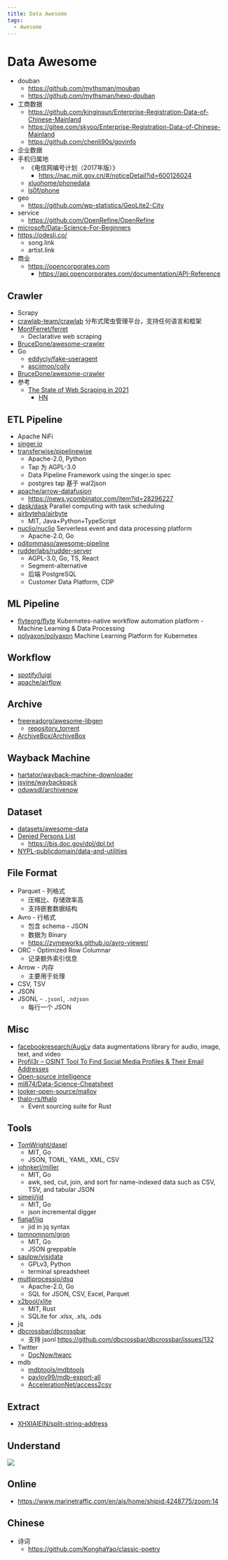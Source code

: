 ```yaml
---
title: Data Awesome
tags:
  - Awesome
---
```


# Data Awesome

- douban
  - https://github.com/mythsman/mouban
  - https://github.com/mythsman/hexo-douban
- 工商数据
  - https://github.com/kinginsun/Enterprise-Registration-Data-of-Chinese-Mainland
  - https://gitee.com/skyoo/Enterprise-Registration-Data-of-Chinese-Mainland
  - https://github.com/chenli90s/govinfo
- 企业数据
- 手机归属地
  - 《电信网编号计划（2017年版）》
    - https://nac.miit.gov.cn/#/noticeDetail?id=600126024
  - [xluohome/phonedata](https://github.com/xluohome/phonedata)
  - [ls0f/phone](https://github.com/ls0f/phone)
- geo
  - https://github.com/wp-statistics/GeoLite2-City
- service
  - https://github.com/OpenRefine/OpenRefine
- [microsoft/Data-Science-For-Beginners](https://github.com/microsoft/Data-Science-For-Beginners)
- https://odesli.co/
  - song.link
  - artist.link
- 商业
  - https://opencorporates.com
    - https://api.opencorporates.com/documentation/API-Reference

## Crawler

- Scrapy
- [crawlab-team/crawlab](https://github.com/crawlab-team/crawlab)
  分布式爬虫管理平台，支持任何语言和框架
- [MontFerret/ferret](https://github.com/MontFerret/ferret)
  - Declarative web scraping
- [BruceDone/awesome-crawler](https://github.com/BruceDone/awesome-crawler)
- Go
  - [eddycjy/fake-useragent](https://github.com/eddycjy/fake-useragent)
  - [asciimoo/colly](https://github.com/asciimoo/colly)
- [BruceDone/awesome-crawler](https://github.com/BruceDone/awesome-crawler)
- 参考
  - [The State of Web Scraping in 2021](https://mihaisplace.blog/2021/10/03/the-state-of-web-scraping-in-2021/)
    - [HN](https://news.ycombinator.com/item?id=28827509)

## ETL Pipeline

- Apache NiFi
- [singer.io](https://github.com/singer-io)
- [transferwise/pipelinewise](https://github.com/transferwise/pipelinewise)
  - Apache-2.0, Python
  - Tap 为 AGPL-3.0
  - Data Pipeline Framework using the singer.io spec
  - postgres tap 基于 wal2json
- [apache/arrow-datafusion](https://github.com/apache/arrow-datafusion)
  - https://news.ycombinator.com/item?id=28296227
- [dask/dask](https://github.com/dask/dask)
  Parallel computing with task scheduling
- [airbytehq/airbyte](https://github.com/airbytehq/airbyte)
  - MIT, Java+Python+TypeScript
- [nuclio/nuclio](https://github.com/nuclio/nuclio)
  Serverless event and data processing platform
  - Apache-2.0, Go
- [pditommaso/awesome-pipeline](https://github.com/pditommaso/awesome-pipeline)
- [rudderlabs/rudder-server](https://github.com/rudderlabs/rudder-server)
  - AGPL-3.0, Go, TS, React
  - Segment-alternative
  - 后端 PostgreSQL
  - Customer Data Platform, CDP

## ML Pipeline

- [flyteorg/flyte](https://github.com/flyteorg/flyte)
  Kubernetes-native workflow automation platform - Machine Learning & Data Processing
- [polyaxon/polyaxon](https://github.com/polyaxon/polyaxon)
  Machine Learning Platform for Kubernetes

## Workflow

- [spotify/luigi](https://github.com/spotify/luigi)
- [apache/airflow](https://github.com/apache/airflow)

## Archive

- [freereadorg/awesome-libgen](https://github.com/freereadorg/awesome-libgen)
  - [repository_torrent](http://libgen.rs/scimag/repository_torrent/)
- [ArchiveBox/ArchiveBox](https://github.com/ArchiveBox/ArchiveBox)

## Wayback Machine

- [hartator/wayback-machine-downloader](https://github.com/hartator/wayback-machine-downloader)
- [jsvine/waybackpack](https://github.com/jsvine/waybackpack)
- [oduwsdl/archivenow](https://github.com/oduwsdl/archivenow)

## Dataset

- [datasets/awesome-data](https://github.com/datasets/awesome-data)
- [Denied Persons List](https://www.bis.doc.gov/index.php/policy-guidance/lists-of-parties-of-concern/denied-persons-list)
  - https://bis.doc.gov/dpl/dpl.txt
- [NYPL-publicdomain/data-and-utilities](https://github.com/NYPL-publicdomain/data-and-utilities)

## File Format

- Parquet - 列格式
  - 压缩比、存储效率高
  - 支持嵌套数据结构
- Avro - 行格式
  - 包含 schema - JSON
  - 数据为 Binary
  - https://zymeworks.github.io/avro-viewer/
- ORC - Optimized Row Columnar
  - 记录额外索引信息
- Arrow - 内存
  - 主要用于处理
- CSV, TSV
- JSON
- JSONL - `.jsonl`, `.ndjson`
  - 每行一个 JSON

## Misc

- [facebookresearch/AugLy](https://github.com/facebookresearch/AugLy)
  data augmentations library for audio, image, text, and video
- [Profil3r – OSINT Tool To Find Social Media Profiles & Their Email Addresses](https://skynettools.com/profil3r-osint-tool-to-find-social-media-profiles-their-email-addresses/)
- [Open-source intelligence](https://en.wikipedia.org/wiki/Open-source_intelligence)
- [ml874/Data-Science-Cheatsheet](https://github.com/ml874/Data-Science-Cheatsheet)
- [looker-open-source/malloy](https://github.com/looker-open-source/malloy)
- [thalo-rs/thalo](https://github.com/thalo-rs/thalo)
  - Event sourcing suite for Rust

## Tools

- [TomWright/dasel](https://github.com/TomWright/dasel)
  - MIT, Go
  - JSON, TOML, YAML, XML, CSV
- [johnkerl/miller](https://github.com/johnkerl/miller)
  - MIT, Go
  - awk, sed, cut, join, and sort for name-indexed data such as CSV, TSV, and tabular JSON
- [simeji/jid](https://github.com/simeji/jid)
  - MIT, Go
  - json incremental digger
- [fiatjaf/jiq](https://github.com/fiatjaf/jiq)
  - jid in jq syntax
- [tomnomnom/gron](https://github.com/tomnomnom/gron)
  - MIT, Go
  - JSON greppable
- [saulpw/visidata](https://github.com/saulpw/visidata)
  - GPLv3, Python
  - terminal spreadsheet
- [multiprocessio/dsq](https://github.com/multiprocessio/dsq)
  - Apache-2.0, Go
  - SQL for JSON, CSV, Excel, Parquet
- [x2bool/xlite](https://github.com/x2bool/xlite)
  - MIT, Rust
  - SQLite for .xlsx, .xls, .ods
- jq
- [dbcrossbar/dbcrossbar](https://github.com/dbcrossbar/dbcrossbar)
  - 支持 jsonl https://github.com/dbcrossbar/dbcrossbar/issues/132
- Twitter
  - [DocNow/twarc](https://github.com/DocNow/twarc)
- mdb
  - [mdbtools/mdbtools](https://github.com/mdbtools/mdbtools)
  - [pavlov99/mdb-export-all](https://github.com/pavlov99/mdb-export-all)
  - [AccelerationNet/access2csv](https://github.com/AccelerationNet/access2csv)

## Extract

- [XHXIAIEIN/split-string-address](https://github.com/XHXIAIEIN/split-string-address)

## Understand

![](http://dlib.net/ml_guide.svg)

## Online

- https://www.marinetraffic.com/en/ais/home/shipid:4248775/zoom:14

## Chinese

- 诗词
  - https://github.com/KonghaYao/classic-poetry
